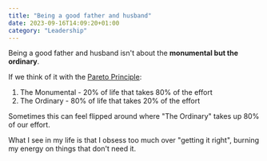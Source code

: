 ```yaml
---
title: "Being a good father and husband"
date: 2023-09-16T14:09:20+01:00
category: "Leadership"
---
```


Being a good father and husband isn't about the **monumental but the ordinary**.

If we think of it with the [Pareto Principle](https://en.wikipedia.org/wiki/Pareto_principle):

1. The Monumental - 20% of life that takes 80% of the effort
2. The Ordinary - 80% of life that takes 20% of the effort

Sometimes this can feel flipped around where "The Ordinary" takes up 80% of our effort.

What I see in my life is that I obsess too much over "getting it right", burning my energy on things that don't need it.